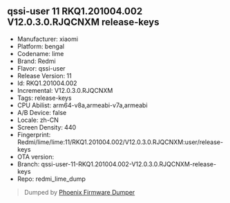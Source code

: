## qssi-user 11 RKQ1.201004.002 V12.0.3.0.RJQCNXM release-keys
- Manufacturer: xiaomi
- Platform: bengal
- Codename: lime
- Brand: Redmi
- Flavor: qssi-user
- Release Version: 11
- Id: RKQ1.201004.002
- Incremental: V12.0.3.0.RJQCNXM
- Tags: release-keys
- CPU Abilist: arm64-v8a,armeabi-v7a,armeabi
- A/B Device: false
- Locale: zh-CN
- Screen Density: 440
- Fingerprint: Redmi/lime/lime:11/RKQ1.201004.002/V12.0.3.0.RJQCNXM:user/release-keys
- OTA version: 
- Branch: qssi-user-11-RKQ1.201004.002-V12.0.3.0.RJQCNXM-release-keys
- Repo: redmi_lime_dump


>Dumped by [Phoenix Firmware Dumper](https://github.com/DroidDumps/phoenix_firmware_dumper)
